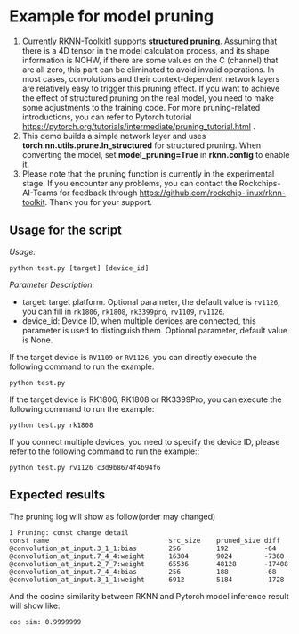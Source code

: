# Example for model pruning

1. Currently RKNN-Toolkit1 supports **structured pruning**. Assuming that there is a 4D tensor in the model calculation process, and its shape information is NCHW, if there are some values on the C (channel) that are all zero, this part can be eliminated to avoid invalid operations. In most cases, convolutions and their context-dependent network layers are relatively easy to trigger this pruning effect. If you want to achieve the effect of structured pruning on the real model, you need to make some adjustments to the training code. For more pruning-related introductions, you can refer to Pytorch tutorial https://pytorch.org/tutorials/intermediate/pruning_tutorial.html .
2. This demo builds a simple network layer and uses **torch.nn.utils.prune.ln_structured** for structured pruning. When converting the model, set **model_pruning=True** in **rknn.config** to enable it. 
3. Please note that the pruning function is currently in the experimental stage. If you encounter any problems, you can contact the Rockchips-AI-Teams for feedback through https://github.com/rockchip-linux/rknn-toolkit. Thank you for your support.



## Usage for the script

*Usage:*
```
python test.py [target] [device_id]
```
*Parameter Description:*
- target: target platform. Optional parameter, the default value is `rv1126`, you can fill in `rk1806`, `rk1808`, `rk3399pro`, `rv1109`, `rv1126`.
- device_id: Device ID, when multiple devices are connected, this parameter is used to distinguish them. Optional parameter, default value is None.

If the target device is `RV1109` or `RV1126`, you can directly execute the following command to run the example:
```
python test.py
```
If the target device is RK1806, RK1808 or RK3399Pro, you can execute the following command to run the example:
```
python test.py rk1808
```
If you connect multiple devices, you need to specify the device ID, please refer to the following command to run the example::
```
python test.py rv1126 c3d9b8674f4b94f6
```



## Expected results

The pruning log will show as follow(order may changed)
```
I Pruning: const change detail
const name                              src_size    pruned_size diff        
@convolution_at_input.3_1_1:bias        256         192         -64         
@convolution_at_input.7_4_4:weight      16384       9024        -7360       
@convolution_at_input.2_7_7:weight      65536       48128       -17408      
@convolution_at_input.7_4_4:bias        256         188         -68         
@convolution_at_input.3_1_1:weight      6912        5184        -1728
```

And the cosine similarity between RKNN and Pytorch model inference result will show like:

```
cos sim: 0.9999999
```

